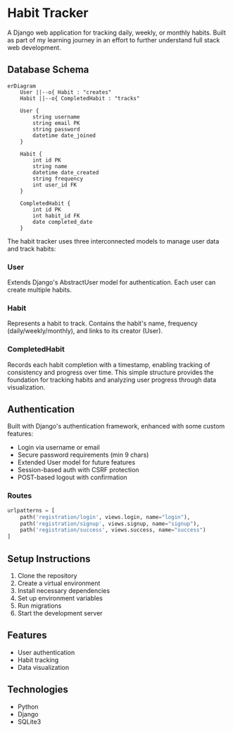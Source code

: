 # Habit Tracker

A Django web application for tracking daily, weekly, or monthly habits. Built as part of my learning journey in an effort to further understand full stack web development.

## Database Schema
```mermaid
erDiagram
    User ||--o{ Habit : "creates"
    Habit ||--o{ CompletedHabit : "tracks"

    User {
        string username
        string email PK
        string password
        datetime date_joined
    }

    Habit {
        int id PK
        string name
        datetime date_created
        string frequency
        int user_id FK
    }

    CompletedHabit {
        int id PK
        int habit_id FK
        date completed_date
    }
```
The habit tracker uses three interconnected models to manage user data and track habits:

### User
Extends Django's AbstractUser model for authentication. Each user can create multiple habits.

### Habit
Represents a habit to track. Contains the habit's name, frequency (daily/weekly/monthly), and links to its creator (User).

### CompletedHabit
Records each habit completion with a timestamp, enabling tracking of consistency and progress over time.
This simple structure provides the foundation for tracking habits and analyzing user progress through data visualization.

## Authentication
Built with Django's authentication framework, enhanced with some custom features:
- Login via username or email
- Secure password requirements (min 9 chars)
- Extended User model for future features
- Session-based auth with CSRF protection
- POST-based logout with confirmation

### Routes
```python
urlpatterns = [
    path('registration/login', views.login, name="login"),
    path('registration/signup', views.signup, name="signup"),
    path('registration/success', views.success, name="success")
]
```

## Setup Instructions
1. Clone the repository
2. Create a virtual environment
3. Install necessary dependencies
4. Set up environment variables
5. Run migrations
6. Start the development server

## Features
- User authentication
- Habit tracking
- Data visualization

## Technologies
- Python
- Django
- SQLite3
